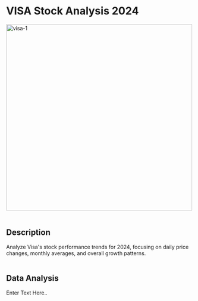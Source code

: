 # VISA Stock Analysis 2024
<img src="https://github.com/user-attachments/assets/292ed585-e630-441e-af3b-d4e756420614" alt="visa-1" width="500">
<br>
<br>

## Description
Analyze Visa's stock performance trends for 2024, focusing on daily price changes, monthly averages, and overall growth patterns.
<br>
<br>


## Data Analysis
Enter Text Here..
